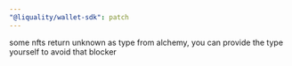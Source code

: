 ```yaml
---
"@liquality/wallet-sdk": patch
---
```


some nfts return unknown as type from alchemy, you can provide the type yourself to avoid that blocker
